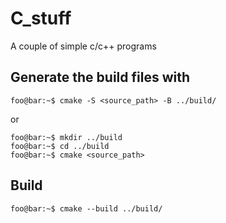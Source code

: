 # C_stuff
A couple of simple c/c++ programs

## Generate the build files with
```console
foo@bar:~$ cmake -S <source_path> -B ../build/
```

or
```console
foo@bar:~$ mkdir ../build
foo@bar:~$ cd ../build
foo@bar:~$ cmake <source_path>
```

## Build
```console
foo@bar:~$ cmake --build ../build/
```

